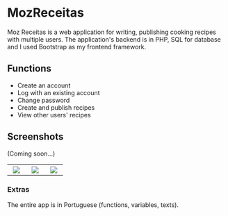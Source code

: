 # MozReceitas

Moz Receitas is a web application for writing, publishing cooking recipes with multiple users. The application's backend is in PHP, SQL for database and I used Bootstrap as my frontend framework.

## Functions

* Create an account
* Log with an existing account
* Change password
* Create and publish recipes
* View other users' recipes

## Screenshots

(Coming soon...)
<table width="100%">
  <tr>
    <th width="25%"><img src="https://github.com/callebdev/NumberGuess/blob/master/app/Screenshots/Screenshot_20200313-161610.png"></th>
    <th width="25%"><img src="https://github.com/callebdev/NumberGuess/blob/master/app/Screenshots/Screenshot_20200313-161458.png"></th>
    <th width="25%"><img src="https://github.com/callebdev/NumberGuess/blob/master/app/Screenshots/Screenshot_20200313-161533.png"></th>
  </tr>
</table>


### Extras
The entire app is in Portuguese (functions, variables, texts).
